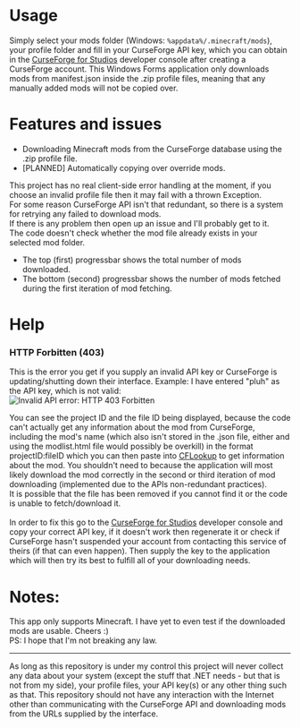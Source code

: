 # Usage
Simply select your mods folder (Windows: ``%appdata%/.minecraft/mods``), your profile folder and fill in your CurseForge API key, which you can obtain in the [CurseForge for Studios](https://console.curseforge.com/#/api-keys) developer console after creating a CurseForge account.
This Windows Forms application only downloads mods from manifest.json inside the .zip profile files, meaning that any manually added mods will not be copied over.

# Features and issues
- Downloading Minecraft mods from the CurseForge database using the .zip profile file.
- [PLANNED] Automatically copying over override mods.

This project has no real client-side error handling at the moment, if you choose an invalid profile file then it may fail with a thrown Exception.\
For some reason CurseForge API isn't that redundant, so there is a system for retrying any failed to download mods.\
If there is any problem then open up an issue and I'll probably get to it.\
The code doesn't check whether the mod file already exists in your selected mod folder.

- The top (first) progressbar shows the total number of mods downloaded.
- The bottom (second) progressbar shows the number of mods fetched during the first iteration of mod fetching.

# Help
### HTTP Forbitten (403)
This is the error you get if you supply an invalid API key or CurseForge is updating/shutting down their interface. Example: I have entered "pluh" as the API key, which is not valid:\
![Invalid API error: HTTP 403 Forbitten](https://github.com/user-attachments/assets/aba261dc-17e2-459e-a7a2-1b658ad4bdb6)

You can see the project ID and the file ID being displayed, because the code can't actually get any information about the mod from CurseForge, including the mod's name (which also isn't stored in the .json file, either and using the modlist.html file would possibly be overkill) in the format projectID:fileID which you can then paste into [CFLookup](https://cflookup.com/) to get information about the mod. You shouldn't need to because the application will most likely download the mod correctly in the second or third iteration of mod downloading (implemented due to the APIs non-redundant practices).\
It is possible that the file has been removed if you cannot find it or the code is unable to fetch/download it.\
\
In order to fix this go to the [CurseForge for Studios](https://console.curseforge.com/#/api-keys) developer console and copy your correct API key, if it doesn't work then regenerate it or check if CurseForge hasn't suspended your account from contacting this service of theirs (if that can even happen). Then supply the key to the application which will then try its best to fulfill all of your downloading needs.

# Notes:
This app only supports Minecraft.
I have yet to even test if the downloaded mods are usable.
Cheers :)\
PS: I hope that I'm not breaking any law.

---
As long as this repository is under my control this project will never collect any data about your system (except the stuff that .NET needs - but that is not from my side), your profile files, your API key(s) or any other thing such as that.
This repository should not have any interaction with the Internet other than communicating with the CurseForge API and downloading mods from the URLs supplied by the interface.
